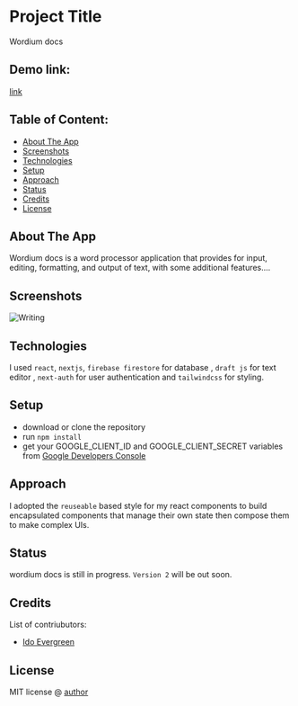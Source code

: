 # Project Title
Wordium docs

## Demo link:
[link](https://wordiumdocs.netlify.app/)


## Table of Content:

- [About The App](#about-the-app)
- [Screenshots](#screenshots)
- [Technologies](#technologies)
- [Setup](#setup)
- [Approach](#approach)
- [Status](#status)
- [Credits](#credits)
- [License](#license)

## About The App
Wordium docs is a word processor application that provides for input, editing, formatting, and output of text, with some additional features....

## Screenshots

![Writing](https://res.cloudinary.com/evergreenx/image/upload/v1644680734/project_1_dgnqd3.png)

## Technologies
I used `react`, `nextjs`, `firebase firestore` for database , `draft js` for text editor , `next-auth` for user authentication and `tailwindcss` for styling.

## Setup
- download or clone the repository
- run `npm install`
- get your GOOGLE_CLIENT_ID  and GOOGLE_CLIENT_SECRET variables  from [Google Developers Console](https://console.cloud.google.com/apis)

## Approach
I adopted the `reuseable` based style for my react components to build encapsulated components that manage their own state then compose them to make complex UIs. 

## Status
wordium docs is still in progress. `Version 2` will be out soon.

## Credits
List of contriubutors:
- [Ido Evergreen](idoevergreen.tech)


## License

MIT license @ [author](idoevergreen.com)
